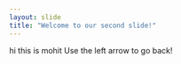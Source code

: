 ```yaml
---
layout: slide
title: "Welcome to our second slide!"
---
```

hi this is mohit
Use the left arrow to go back!

